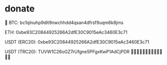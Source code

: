 # donate
💖
BTC:
bc1qlnuhp9dlt9nwchhdd4qsan4dfrsf9uqm6k8jms

ETH: 
0xbe93C20844925266A2dfE30C9015eAc3460E3c71

USDT (ERC20):
0xbe93C20844925266A2dfE30C9015eAc3460E3c71

USDT (TRC20):
TUVW1C26oGZ7rUfgne5PFgxKwP1AdCjPDR
💖💖💖💖💖💖💖💖💖💖💖💖💖
